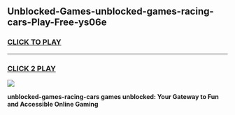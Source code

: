 
## Unblocked-Games-unblocked-games-racing-cars-Play-Free-ys06e
<h3>
<a href="https://premium76.site?title=unblocked-games-racing-cars&ref=09A">CLICK TO PLAY</a></h3>
<hr>

<h3>
<a href="https://premium76.site?title=unblocked-games-racing-cars&ref=09A">CLICK 2 PLAY</a>
  
</h3>

<a href="https://premium76.site?title=unblocked-games-racing-cars&ref=09A"><img src="https://clearcache.store/games.png"></a>


**unblocked-games-racing-cars games unblocked: Your Gateway to Fun and Accessible Online Gaming**
